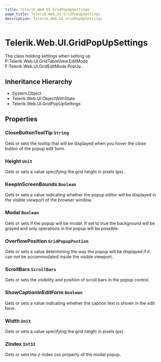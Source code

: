 ```yaml
---
title: Telerik.Web.UI.GridPopUpSettings
page_title: Telerik.Web.UI.GridPopUpSettings
description: Telerik.Web.UI.GridPopUpSettings
---
```


# Telerik.Web.UI.GridPopUpSettings

The class holding settings when setting up P:Telerik.Web.UI.GridTableView.EditMode F:Telerik.Web.UI.GridEditMode.PopUp .

## Inheritance Hierarchy

* System.Object
* Telerik.Web.UI.ObjectWithState
* Telerik.Web.UI.GridPopUpSettings

## Properties

###  CloseButtonToolTip `String`

Gets or sets the tooltip that will be displayed when you hover the
            close button of the popup edit form.

###  Height `Unit`

Gets or sets a value specifying the grid height in pixels (px).

###  KeepInScreenBounds `Boolean`

Gets or sets a value indicating whether the popup editor will be displayed in the visible viewport of the browser window.

###  Modal `Boolean`

Gets or sets if the popup will be modal. If set to true
            the background will be grayed and only operations in the popup
            will be possible.

###  OverflowPosition `GridPopupPostion`

Gets or sets a value determining the way the popup will be displayed if it can not be accommodated inside the visible viewport.

###  ScrollBars `ScrollBars`

Gets or sets the visibility and position of scroll bars in the popup control.

###  ShowCaptionInEditForm `Boolean`

Gets or sets a value indicating whether the caption text is shown in the edit form.

###  Width `Unit`

Gets or sets a value specifying the grid height in pixels (px).

###  ZIndex `Int32`

Gets or sets the z-index css property of the modal popup.

